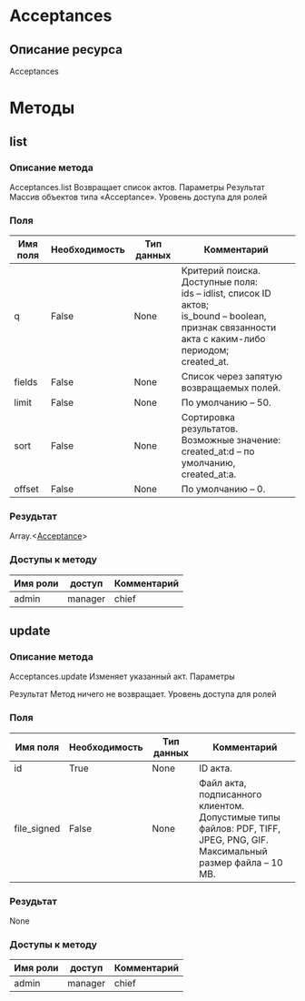 
# Acceptances

## Описание ресурса
Acceptances

# Методы

## list

### Описание метода
Acceptances.list
Возвращает список актов.
Параметры
Результат
Массив объектов типа «Acceptance».
Уровень доступа для ролей


### Поля

| Имя поля | Необходимость | Тип данных | Комментарий |
|---|---|---|---|
|q|False|None|Критерий поиска.<br/>Доступные поля:<br/>ids – idlist, список ID актов;<br/>is_bound – boolean, признак связанности акта с каким-либо периодом;<br/>created_at.<br/>|
|fields|False|None|Список через запятую возвращаемых полей.<br/>|
|limit|False|None|По умолчанию – 50.<br/>|
|sort|False|None|Сортировка результатов.<br/>Возможные значение:<br/>created_at:d – по умолчанию, created_at:a.<br/>|
|offset|False|None|По умолчанию – 0.<br/>|

### Резудьтат
Array.<[Acceptance](/docs/types/Acceptance.md)>
### Доступы к методу

| Имя роли | доступ | Комментарий |
|---|---|---|
|admin|manager|chief|chief_partner|operator|admin_partner
## update

### Описание метода
Acceptances.update
Изменяет указанный акт.
Параметры

Результат
Метод ничего не возвращает.
Уровень доступа для ролей


### Поля

| Имя поля | Необходимость | Тип данных | Комментарий |
|---|---|---|---|
|id|True|None|ID акта.<br/>|
|file_signed|False|None|Файл акта, подписанного клиентом.<br/>Допустимые типы файлов: PDF, TIFF, JPEG, PNG, GIF.<br/>Максимальный размер файла – 10 MB.<br/>|

### Резудьтат
None
### Доступы к методу

| Имя роли | доступ | Комментарий |
|---|---|---|
|admin|manager|chief|chief_partner|operator|admin_partner